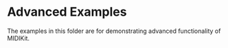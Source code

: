 # Advanced Examples

The examples in this folder are for demonstrating advanced functionality of MIDIKit.
